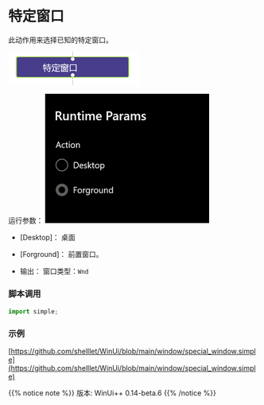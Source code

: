 # 特定窗口 
此动作用来选择已知的特定窗口。

![action](./images/2022-11-27_143849.png 'size=90%')


运行参数：
![param](./images/2022-11-27_143940.png 'size=90%')


* [Desktop]： 桌面
* [Forground]： 前置窗口。

* 输出： 窗口类型：`Wnd`


### 脚本调用

```python
import simple;

```

### 示例

[https://github.com/shelllet/WinUi/blob/main/window/special_window.simple](https://github.com/shelllet/WinUi/blob/main/window/special_window.simple)


{{% notice note %}}
版本: WinUi++ 0.14-beta.6 
{{% /notice %}}